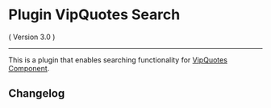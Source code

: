 Plugin VipQuotes Search
==========================
( Version 3.0 )
- - -

This is a plugin that enables searching functionality for [VipQuotes Component](http://itprism.com/free-joomla-extensions/others/quotes-collection-manager).

Changelog
------------
